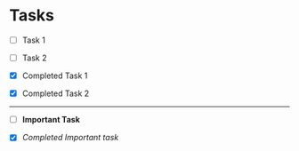 # Tasks

- [ ] Task 1

- [ ] Task 2

- [x] Completed Task 1

- [x] Completed Task 2

---

- [ ] **Important Task**

- [x] _Completed Important task_

